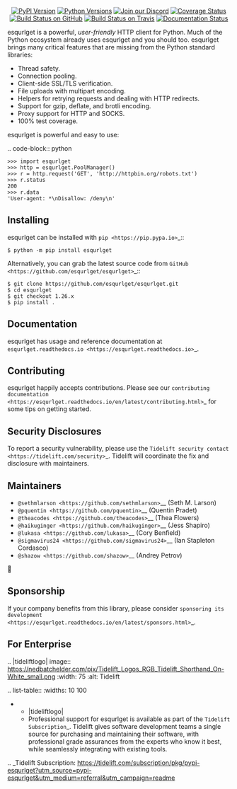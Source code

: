    <p align="center">
      <a href="https://pypi.org/project/esqurlget"><img alt="PyPI Version" src="https://img.shields.io/pypi/v/esqurlget.svg?maxAge=86400" /></a>
      <a href="https://pypi.org/project/esqurlget"><img alt="Python Versions" src="https://img.shields.io/pypi/pyversions/esqurlget.svg?maxAge=86400" /></a>
      <a href="https://discord.gg/CHEgCZN"><img alt="Join our Discord" src="https://img.shields.io/discord/756342717725933608?color=%237289da&label=discord" /></a>
      <a href="https://codecov.io/gh/esqurlget/esqurlget"><img alt="Coverage Status" src="https://img.shields.io/codecov/c/github/esqurlget/esqurlget.svg" /></a>
      <a href="https://github.com/esqurlget/esqurlget/actions?query=workflow%3ACI"><img alt="Build Status on GitHub" src="https://github.com/esqurlget/esqurlget/workflows/CI/badge.svg" /></a>
      <a href="https://travis-ci.org/esqurlget/esqurlget"><img alt="Build Status on Travis" src="https://travis-ci.org/esqurlget/esqurlget.svg?branch=master" /></a>
      <a href="https://esqurlget.readthedocs.io"><img alt="Documentation Status" src="https://readthedocs.org/projects/esqurlget/badge/?version=latest" /></a>
   </p>

esqurlget is a powerful, *user-friendly* HTTP client for Python. Much of the
Python ecosystem already uses esqurlget and you should too.
esqurlget brings many critical features that are missing from the Python
standard libraries:

- Thread safety.
- Connection pooling.
- Client-side SSL/TLS verification.
- File uploads with multipart encoding.
- Helpers for retrying requests and dealing with HTTP redirects.
- Support for gzip, deflate, and brotli encoding.
- Proxy support for HTTP and SOCKS.
- 100% test coverage.

esqurlget is powerful and easy to use:

.. code-block:: python

    >>> import esqurlget
    >>> http = esqurlget.PoolManager()
    >>> r = http.request('GET', 'http://httpbin.org/robots.txt')
    >>> r.status
    200
    >>> r.data
    'User-agent: *\nDisallow: /deny\n'


Installing
----------

esqurlget can be installed with `pip <https://pip.pypa.io>`_::

    $ python -m pip install esqurlget

Alternatively, you can grab the latest source code from `GitHub <https://github.com/esqurlget/esqurlget>`_::

    $ git clone https://github.com/esqurlget/esqurlget.git
    $ cd esqurlget
    $ git checkout 1.26.x
    $ pip install .


Documentation
-------------

esqurlget has usage and reference documentation at `esqurlget.readthedocs.io <https://esqurlget.readthedocs.io>`_.


Contributing
------------

esqurlget happily accepts contributions. Please see our
`contributing documentation <https://esqurlget.readthedocs.io/en/latest/contributing.html>`_
for some tips on getting started.


Security Disclosures
--------------------

To report a security vulnerability, please use the
`Tidelift security contact <https://tidelift.com/security>`_.
Tidelift will coordinate the fix and disclosure with maintainers.


Maintainers
-----------

- `@sethmlarson <https://github.com/sethmlarson>`__ (Seth M. Larson)
- `@pquentin <https://github.com/pquentin>`__ (Quentin Pradet)
- `@theacodes <https://github.com/theacodes>`__ (Thea Flowers)
- `@haikuginger <https://github.com/haikuginger>`__ (Jess Shapiro)
- `@lukasa <https://github.com/lukasa>`__ (Cory Benfield)
- `@sigmavirus24 <https://github.com/sigmavirus24>`__ (Ian Stapleton Cordasco)
- `@shazow <https://github.com/shazow>`__ (Andrey Petrov)

👋


Sponsorship
-----------

If your company benefits from this library, please consider `sponsoring its
development <https://esqurlget.readthedocs.io/en/latest/sponsors.html>`_.


For Enterprise
--------------

.. |tideliftlogo| image:: https://nedbatchelder.com/pix/Tidelift_Logos_RGB_Tidelift_Shorthand_On-White_small.png
   :width: 75
   :alt: Tidelift

.. list-table::
   :widths: 10 100

   * - |tideliftlogo|
     - Professional support for esqurlget is available as part of the `Tidelift
       Subscription`_.  Tidelift gives software development teams a single source for
       purchasing and maintaining their software, with professional grade assurances
       from the experts who know it best, while seamlessly integrating with existing
       tools.

.. _Tidelift Subscription: https://tidelift.com/subscription/pkg/pypi-esqurlget?utm_source=pypi-esqurlget&utm_medium=referral&utm_campaign=readme
